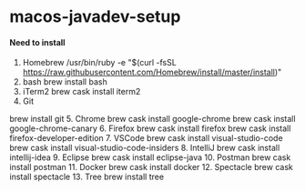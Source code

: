# macos-javadev-setup

#### Need to install
1. Homebrew
  /usr/bin/ruby -e "$(curl -fsSL https://raw.githubusercontent.com/Homebrew/install/master/install)"
2. bash
  brew install bash
3. iTerm2
  brew cask install iterm2
4. Git

brew install git
5. Chrome
brew cask install google-chrome
brew cask install google-chrome-canary
6. Firefox
brew cask install firefox
brew cask install firefox-developer-edition
7. VSCode
brew cask install visual-studio-code
brew cask install visual-studio-code-insiders
8. IntelliJ
brew cask install intellij-idea
9. Eclipse
brew cask install eclipse-java
10. Postman
brew cask install postman
11. Docker
brew cask install docker
12. Spectacle
brew cask install spectacle
13. Tree
brew install tree
